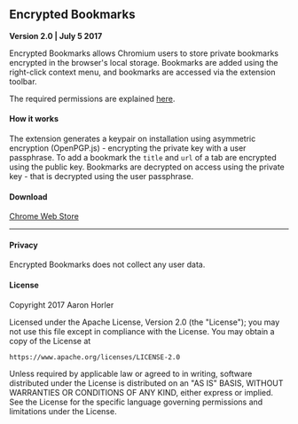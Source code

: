 ## Encrypted Bookmarks
**Version 2.0 | July 5 2017**

Encrypted Bookmarks allows Chromium users to store private bookmarks encrypted in the browser's local storage. Bookmarks are added using the right-click context menu, and bookmarks are accessed via the extension toolbar.

The required permissions are explained [here](/DOCUMENTATION.md#permissions).

#### How it works

The extension generates a keypair on installation using asymmetric encryption (OpenPGP.js) - encrypting the private key with a user passphrase. To add a bookmark the `title` and `url` of a tab are encrypted using the public key. Bookmarks are decrypted on access using the private key - that is decrypted using the user passphrase.

#### Download

[Chrome Web Store](https://chrome.google.com/webstore/detail/encrypted-bookmarks/gdbjccpleamopncgakdgkbpejffpmoia)

---

#### Privacy

Encrypted Bookmarks does not collect any user data. 

#### License

Copyright 2017 Aaron Horler

Licensed under the Apache License, Version 2.0 (the "License");
you may not use this file except in compliance with the License.
You may obtain a copy of the License at

    https://www.apache.org/licenses/LICENSE-2.0

Unless required by applicable law or agreed to in writing, software
distributed under the License is distributed on an "AS IS" BASIS,
WITHOUT WARRANTIES OR CONDITIONS OF ANY KIND, either express or implied.
See the License for the specific language governing permissions and
limitations under the License.
